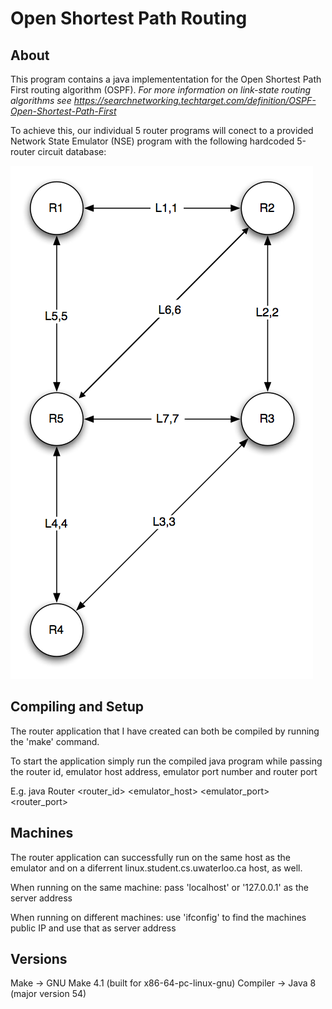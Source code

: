 Open Shortest Path Routing
==========================

About
-----

This program contains a java implemententation for the Open Shortest Path First routing algorithm (OSPF). 
*For more information on link-state routing algorithms see https://searchnetworking.techtarget.com/definition/OSPF-Open-Shortest-Path-First*

To achieve this, our individual 5 router programs will conect to a provided Network State Emulator (NSE) program with the following hardcoded 5-router circuit database:

![](topology.png)


Compiling and Setup
-------------------

The router application that I have created can both be compiled by running the 
'make' command. 

To start the application simply run the compiled java program while passing
the router id, emulator host address, emulator port number and router port

E.g. java Router <router_id> <emulator_host> <emulator_port> <router_port>

Machines
--------

The router application can successfully run on the same host as the emulator and on
a diferrent linux.student.cs.uwaterloo.ca host, as well.

When running on the same machine: pass 'localhost' or '127.0.0.1' as the server address

When running on different machines: use 'ifconfig' to find the machines public IP and use that as server address

Versions
--------

Make -> GNU Make 4.1 (built for x86-64-pc-linux-gnu)
Compiler -> Java 8 (major version 54)

